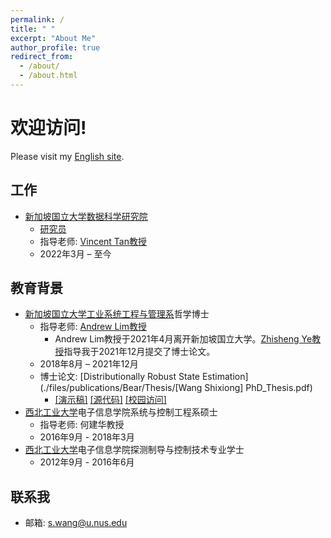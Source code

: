 ```yaml
---
permalink: /
title: " "
excerpt: "About Me"
author_profile: true
redirect_from: 
  - /about/
  - /about.html
---
```


# 欢迎访问! 
Please visit my [English site](https://bear-wangsx.github.io/).

## 工作
* [新加坡国立大学](https://www.nus.edu.sg/)[数据科学研究院](https://ids.nus.edu.sg/)
  - [研究员](https://ids.nus.edu.sg/people-researchers.html)
  - 指导老师: [Vincent Tan教授](https://vyftan.github.io/)
  - 2022年3月 – 至今

## 教育背景
* [新加坡国立大学](https://www.nus.edu.sg/)[工业系统工程与管理系](https://cde.nus.edu.sg/isem/)哲学博士
  - 指导老师: [Andrew Lim教授](https://www.limandrew.org)
    + Andrew Lim教授于2021年4月离开新加坡国立大学。[Zhisheng Ye教授](https://cde.nus.edu.sg/isem/staff/ye-zhisheng/)指导我于2021年12月提交了博士论文。
  - 2018年8月 – 2021年12月
  - 博士论文: [Distributionally Robust State Estimation](./files/publications/Bear/Thesis/[Wang Shixiong] PhD_Thesis.pdf)
    + [\[演示稿\]](https://github.com/Spratm-Asleaf/DRSE-PhD-Thesis) [\[源代码\]](https://github.com/Spratm-Asleaf/DRSE-PhD-Thesis) [\[校园访问\]](https://scholarbank.nus.edu.sg/handle/10635/229567)
* [西北工业大学](https://www.nwpu.edu.cn/)电子信息学院系统与控制工程系硕士
  - 指导老师: 何建华教授
  - 2016年9月 - 2018年3月
* [西北工业大学](https://www.nwpu.edu.cn/)电子信息学院探测制导与控制技术专业学士
  - 2012年9月 - 2016年6月

## 联系我
* 邮箱: s.wang@u.nus.edu

